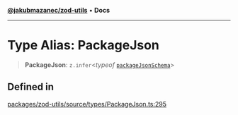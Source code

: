 [**@jakubmazanec/zod-utils**](../README.md) • **Docs**

---

# Type Alias: PackageJson

> **PackageJson**: `z.infer`\<_typeof_ [`packageJsonSchema`](../variables/packageJsonSchema.md)\>

## Defined in

[packages/zod-utils/source/types/PackageJson.ts:295](https://github.com/jakubmazanec/tools/blob/3137813ef46c72d3c081751f960a2aa2c61ad567/packages/zod-utils/source/types/PackageJson.ts#L295)
